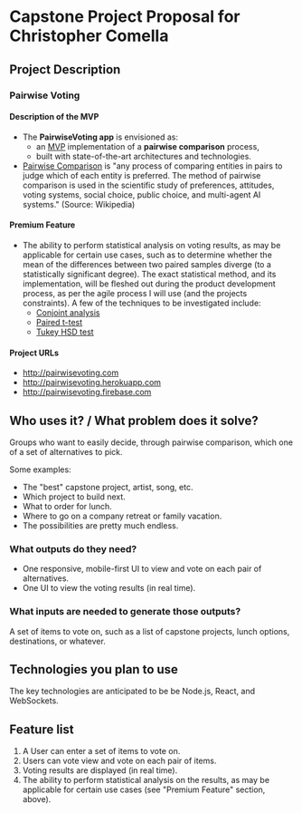 # Capstone Project Proposal for Christopher Comella

## Project Description

### Pairwise Voting

#### Description of the MVP

  * The __PairwiseVoting app__ is envisioned as:
    * an [MVP](https://en.wikipedia.org/wiki/Minimum_viable_product) implementation of a __pairwise comparison__ process,
    * built with state-of-the-art architectures and technologies.
  * [Pairwise Comparison](https://en.wikipedia.org/wiki/Pairwise_comparison) is "any process of comparing entities in pairs to judge which of each entity is preferred. The method of pairwise comparison is used in the scientific study of preferences, attitudes, voting systems, social choice, public choice, and multi-agent AI systems." (Source: Wikipedia)

#### Premium Feature

* The ability to perform statistical analysis on voting results, as may be applicable for certain use cases, such as to determine whether the mean of the differences between two paired samples diverge (to a statistically significant degree). The exact statistical method, and its implementation, will be fleshed out during the product development process, as per the agile process I will use (and the projects constraints). A few of the techniques to be investigated include:
  * [Conjoint analysis](https://www.google.com/search?q=conjoint+analysis)
  * [Paired t-test](http://support.minitab.com/en-us/minitab/17/topic-library/basic-statistics-and-graphs/hypothesis-tests/tests-of-means/why-use-paired-t/)
  * [Tukey HSD test](http://onlinestatbook.com/2/tests_of_means/pairwise.html)

#### Project URLs

  * http://pairwisevoting.com
  * http://pairwisevoting.herokuapp.com
  * http://pairwisevoting.firebase.com

## Who uses it? / What problem does it solve?

Groups who want to easily decide, through pairwise comparison, which one of a set of alternatives to pick.

Some examples:

* The "best" capstone project, artist, song, etc.
* Which project to build next.
* What to order for lunch.
* Where to go on a company retreat or family vacation.
* The possibilities are pretty much endless.

### What outputs do they need?

* One responsive, mobile-first UI to view and vote on each pair of alternatives.
* One UI to view the voting results (in real time).

### What inputs are needed to generate those outputs?

A set of items to vote on, such as a list of capstone projects, lunch options, destinations, or whatever.

## Technologies you plan to use

The key technologies are anticipated to be be Node.js, React, and WebSockets.

## Feature list

1. A User can enter a set of items to vote on.
2. Users can vote view and vote on each pair of items.
3. Voting results are displayed (in real time).
4. The ability to perform statistical analysis on the results, as may be applicable for certain use cases (see "Premium Feature" section, above).
